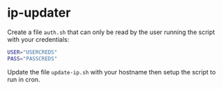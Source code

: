# ip-updater

Create a file `auth.sh` that can only be read by the user running the script with your credentials:

```sh
USER="USERCREDS"
PASS="PASSCREDS"
```

Update the file `update-ip.sh` with your hostname then setup the script to run in cron.